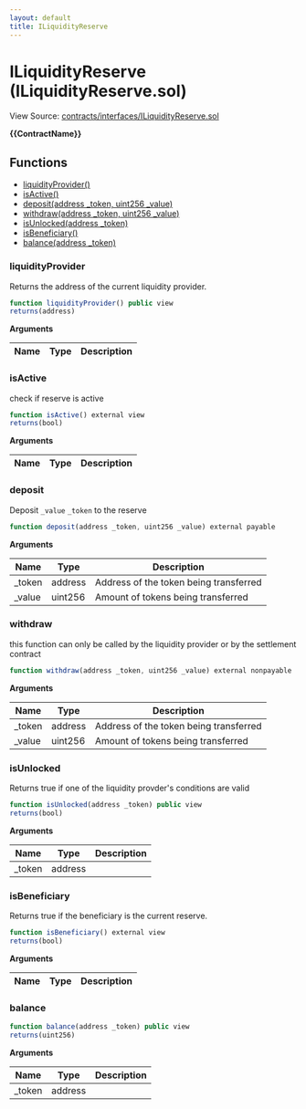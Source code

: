 ```yaml
---
layout: default
title: ILiquidityReserve
---
```


# ILiquidityReserve (ILiquidityReserve.sol)

View Source: [contracts/interfaces/ILiquidityReserve.sol](../contracts/interfaces/ILiquidityReserve.sol)

**{{ContractName}}**

## Functions

- [liquidityProvider()](#liquidityprovider)
- [isActive()](#isactive)
- [deposit(address _token, uint256 _value)](#deposit)
- [withdraw(address _token, uint256 _value)](#withdraw)
- [isUnlocked(address _token)](#isunlocked)
- [isBeneficiary()](#isbeneficiary)
- [balance(address _token)](#balance)

### liquidityProvider

Returns the address of the current liquidity provider.

```js
function liquidityProvider() public view
returns(address)
```

**Arguments**

| Name        | Type           | Description  |
| ------------- |------------- | -----|

### isActive

check if reserve is active

```js
function isActive() external view
returns(bool)
```

**Arguments**

| Name        | Type           | Description  |
| ------------- |------------- | -----|

### deposit

Deposit `_value` `_token` to the reserve

```js
function deposit(address _token, uint256 _value) external payable
```

**Arguments**

| Name        | Type           | Description  |
| ------------- |------------- | -----|
| _token | address | Address of the token being transferred | 
| _value | uint256 | Amount of tokens being transferred | 

### withdraw

this function can only be called by the liquidity provider or by the settlement contract

```js
function withdraw(address _token, uint256 _value) external nonpayable
```

**Arguments**

| Name        | Type           | Description  |
| ------------- |------------- | -----|
| _token | address | Address of the token being transferred | 
| _value | uint256 | Amount of tokens being transferred | 

### isUnlocked

Returns true if one of the liquidity provder's conditions are valid

```js
function isUnlocked(address _token) public view
returns(bool)
```

**Arguments**

| Name        | Type           | Description  |
| ------------- |------------- | -----|
| _token | address |  | 

### isBeneficiary

Returns true if the beneficiary is the current reserve.

```js
function isBeneficiary() external view
returns(bool)
```

**Arguments**

| Name        | Type           | Description  |
| ------------- |------------- | -----|

### balance

```js
function balance(address _token) public view
returns(uint256)
```

**Arguments**

| Name        | Type           | Description  |
| ------------- |------------- | -----|
| _token | address |  | 

